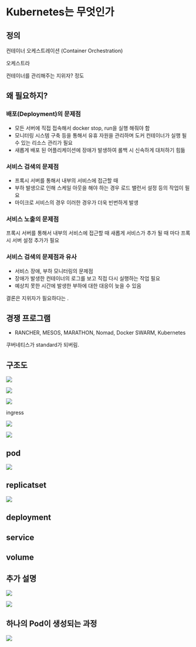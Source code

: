 # Kubernetes는 무엇인가

## 정의

컨테이너 오케스트레이션 (Container Orchestration)

오케스트라

컨테이너를 관리해주는 지위자? 정도

## 왜 필요하지?

### 배포(Deployment)의 문제점

- 모든 서버에 직접 접속해서 docker stop, run을 실행 해줘야 함
- 모니터링 시스템 구축 등을 통해서 유휴 자원을 관리하며 도커 컨테이너가 실행 될 수 있는 리소스 관리가 필요
- 새롭게 배포 된 어플리케이션에 장애가 발생하여 롤백 시 신속하게 대처하기 힘듦

### 서비스 검색의 문제점

- 프록시 서버를 통해서 내부의 서비스에 접근할 때
- 부하 발생으로 인해 스케일 아웃을 해야 하는 경우 로드 밸런서 설정 등의 작업이 필요
- 마이크로 서비스의 경우 이러한 경우가 더욱 빈번하게 발생

### 서비스 노출의 문제점

프록시 서버를 통해서 내부의 서비스에 접근할 때
새롭게 서비스가 추가 될 때 마다 프록시 서버 설정 추가가 필요

### 서비스 검색의 문제점과 유사

- 서비스 장애, 부하 모니터링의 문제점
- 장애가 발생한 컨테이너의 로그를 보고 직접 다시 실행하는 작업 필요
- 예상치 못한 시간에 발생한 부하에 대한 대응이 늦을 수 있음

결론은 지위자가 필요하다는 .

## 경쟁 프로그램

- RANCHER, MESOS, MARATHON, Nomad, Docker SWARM, Kubernetes

쿠버네티스가 standard가 되버림.

## 구조도

![](./images/2021-06-19-09-06-39.png)

![](./images/2021-06-19-09-03-53.png)

![](./images/2021-06-19-09-07-06.png)

ingress

![](./images/2021-06-19-09-14-56.png)

![](./images/2021-06-19-09-15-18.png)

## pod

![](./images/2021-06-19-09-15-48.png)

## replicatset

![](./images/2021-06-19-09-16-11.png)

## deployment

## service

## volume

## 추가 설명

![](./images/2021-06-19-09-16-50.png)

![](./images/2021-06-19-09-17-08.png)

## 하나의 Pod이 생성되는 과정

![](./images/2021-06-19-09-17-46.png)
